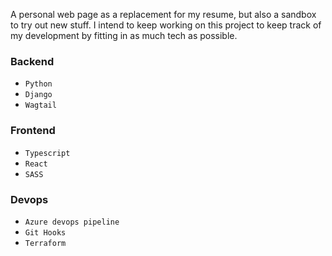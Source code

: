A personal web page as a replacement for my resume, but also a sandbox to try out new stuff. I intend to keep working on this project to keep track of my development by fitting in as much tech as possible.

### Backend
- `Python`
- `Django`
- `Wagtail`

### Frontend
- `Typescript`
- `React`
- `SASS`

### Devops
- `Azure devops pipeline`
- `Git Hooks`
- `Terraform`
